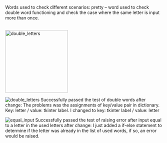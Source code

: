 
Words used to check different scenarios:
pretty – word used to check double word functioning and check the case where the same letter is input more than once.

<br><img alt="double_letters" width="200" height="auto" src="https://github.com/user-attachments/assets/9edb9385-709a-4786-a380-fc6b717796f5">

![double_letters](https://github.com/user-attachments/assets/9edb9385-709a-4786-a380-fc6b717796f5)
Successfully passed the test of double words after change: 
The problems was the assignments of key/value pair in dictionary.
Key: letter / value: tkinter label. 
I changed to key: tkinter label / value: letter

![equal_input](https://github.com/user-attachments/assets/1d8fe182-7093-45e2-bcc4-cb5475789245)
Successfully passed the test of raising error after input equal to a letter in the used letters after change: 
I just added a if-else statement to determine if the letter was already in the list of used words, if so, an error would be raised. 
